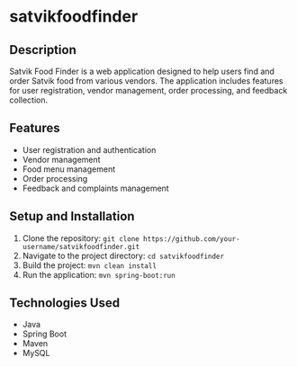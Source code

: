 # satvikfoodfinder

## Description
Satvik Food Finder is a web application designed to help users find and order Satvik food from various vendors. The application includes features for user registration, vendor management, order processing, and feedback collection.

## Features
- User registration and authentication
- Vendor management
- Food menu management
- Order processing
- Feedback and complaints management

## Setup and Installation
1. Clone the repository: `git clone https://github.com/your-username/satvikfoodfinder.git`
2. Navigate to the project directory: `cd satvikfoodfinder`
3. Build the project: `mvn clean install`
4. Run the application: `mvn spring-boot:run`

## Technologies Used
- Java
- Spring Boot
- Maven
- MySQL

